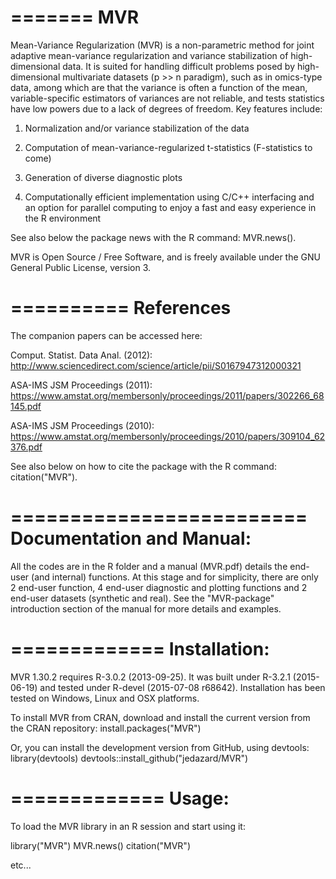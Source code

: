 =======
MVR
=======
Mean-Variance Regularization (MVR) is a non-parametric method for joint adaptive mean-variance regularization and variance stabilization of high-dimensional data.
It is suited for handling difficult problems posed by high-dimensional multivariate datasets (p >> n
paradigm), such as in omics-type data, among which are that the variance is often a function of the
mean, variable-specific estimators of variances are not reliable, and tests statistics have low powers
due to a lack of degrees of freedom.
Key features include:

1. Normalization and/or variance stabilization of the data

2. Computation of mean-variance-regularized t-statistics (F-statistics to come)

3. Generation of diverse diagnostic plots

4. Computationally efficient implementation using C/C++ interfacing and an option for parallel
computing to enjoy a fast and easy experience in the R environment

See also below the package news with the R command: MVR.news().

MVR is Open Source / Free Software, and is freely available under the GNU General Public License, version 3.

==========
References
==========
The companion papers can be accessed here:

Comput. Statist. Data Anal. (2012):
http://www.sciencedirect.com/science/article/pii/S0167947312000321

ASA-IMS JSM Proceedings (2011): 
https://www.amstat.org/membersonly/proceedings/2011/papers/302266_68145.pdf

ASA-IMS JSM Proceedings (2010): 
https://www.amstat.org/membersonly/proceedings/2010/papers/309104_62376.pdf

See also below on how to cite the package with the R command: citation("MVR").

=========================
Documentation and Manual: 
=========================
All the codes are in the R folder and a manual (MVR.pdf) details the end-user (and internal) functions. At this stage and for simplicity, there are only 2 end-user function, 4 end-user diagnostic and plotting functions and 2 end-user datasets (synthetic and real). See the "MVR-package" introduction section of the manual for more details and examples.

=============
Installation: 
=============
MVR 1.30.2 requires R-3.0.2 (2013-09-25).
It was built under R-3.2.1 (2015-06-19) and tested under R-devel (2015-07-08 r68642).
Installation has been tested on Windows, Linux and OSX platforms.

To install MVR from CRAN, download and install the current version from the CRAN repository:
install.packages("MVR")

Or, you can install the development version from GitHub, using devtools:
library(devtools)
devtools::install_github("jedazard/MVR")

=============
Usage: 
=============
To load the MVR library in an R session and start using it:

library("MVR")
MVR.news()
citation("MVR")

etc...
